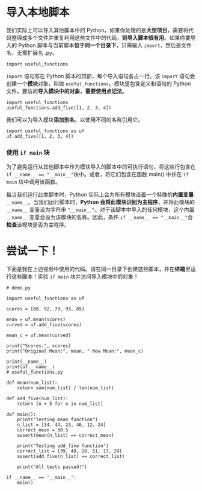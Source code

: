 # 导入本地脚本

我们实际上可以导入其他脚本中的 Python，如果你处理的是**大型项目**，需要将代码整理成多个文件并重复利用这些文件中的代码，**则导入脚本很有用**。如果你要导入的 Python 脚本与当前脚本**位于同一个目录下**，只需输入 `import`，然后是文件名，无需扩展名 .py。

```
import useful_functions
```

`Import` 语句写在 Python 脚本的顶部，每个导入语句各占一行。该 `import` 语句会创建一个**模块**对象，叫做 `useful_functions`。模块是包含定义和语句的 Python 文件。要访问**导入模块中的对象**，**需要使用点记法**。

```
import useful_functions
useful_functions.add_five([1, 2, 3, 4])
```

我们可以为导入模块**添加别名**，以使用不同的名称引用它。

```
import useful_functions as uf
uf.add_five([1, 2, 3, 4])
```

### 使用 `if main` 块

为了避免运行从其他脚本中作为模块导入的脚本中的可执行语句，将这些行包含在 `if __name__ == "__main__"`块中。或者，将它们包含在函数 main() 中并在 `if main` 块中调用该函数。

每当我们运行此类脚本时，Python 实际上会为所有模块设置一个特殊的**内置变量** `__name__`。当我们运行脚本时，**Python 会将此模块识别为主程序**，并将此模块的 `__name__` 变量设为字符串 `"__main__"`。对于该脚本中导入的任何模块，这个内置 `__name__` 变量会设为该模块的名称。因此，条件 `if __name__ == "__main__"`会**检查**该模块是否为主程序。

# 尝试一下！

下面是我在上述视频中使用的代码。请在同一目录下创建这些脚本，并在**终端**里运行这些脚本！实验 `if main` 块并访问导入模块中的对象！

```
# demo.py

import useful_functions as uf

scores = [88, 92, 79, 93, 85]

mean = uf.mean(scores)
curved = uf.add_five(scores)

mean_c = uf.mean(curved)

print("Scores:", scores)
print("Original Mean:", mean, " New Mean:", mean_c)

print(__name__)
print(uf.__name__)
# useful_functions.py

def mean(num_list):
    return sum(num_list) / len(num_list)

def add_five(num_list):
    return [n + 5 for n in num_list]

def main():
    print("Testing mean function")
    n_list = [34, 44, 23, 46, 12, 24]
    correct_mean = 30.5
    assert(mean(n_list) == correct_mean)

    print("Testing add_five function")
    correct_list = [39, 49, 28, 51, 17, 29]
    assert(add_five(n_list) == correct_list)

    print("All tests passed!")

if __name__ == '__main__':
    main()
```